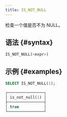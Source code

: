 ```yaml
---
title: IS_NOT_NULL
---
```


检查一个值是否不为 NULL。

## 语法 {#syntax}

```sql
IS_NOT_NULL(<expr>)
```

## 示例 {#examples}

```sql
SELECT IS_NOT_NULL(1);

┌────────────────┐
│ is_not_null(1) │
├────────────────┤
│ true           │
└────────────────┘
```